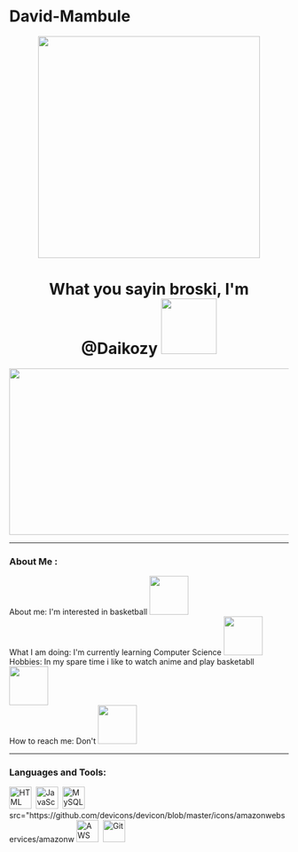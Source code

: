 # David-Mambule
<div id="header" align="center">
<img src="https://media.giphy.com/media/3ornk5Q8IO6gpwDrAQ/giphy.gif" width="400"/>
<h1>
What you sayin broski, I'm @Daikozy
<img src="https://media.giphy.com/media/v1.Y2lkPTc5MGI3NjExeGJvNHpudXlza242NXdrcGgxNTN2NmI2eGRlc2toNmF5bGZ3b2ZtcyZlcD12MV9pbnRlcm5hbF9naWZfYnlfaWQmY3Q9Zw/lvjldZH7sUbyU/giphy.gif" width="100" />
</div>
</h1>

<div align="center">
<img src="https://media.giphy.com/media/26tn33aiTi1jkl6H6/giphy.gif" width="600"
height="300"/>
</div>

---

### About Me :
About me: I'm interested in basketball
<img src="https://media.giphy.com/media/l46CzMzHoPpA80ecw/giphy.gif" width="70">
<br>
What I am doing: I'm currently learning Computer Science
<img src="https://media.giphy.com/media/RbDKaczqWovIugyJmW/giphy.gif" width="70">
<br>
Hobbies: In my spare time i like to watch anime and play basketabll
<img src="https://media.giphy.com/media/aDS8SjVtS3Mwo/giphy.gif" width="70">
<br>
How to reach me: Don't
<img src="https://media.giphy.com/media/nBxg1Ekx64BmGAaD2r/giphy.gif" width="70">

---

### Languages and Tools:
<div>
<img src="https://github.com/devicons/devicon/blob/master/icons/html5/html5- original.svg" title="HTML5" alt="HTML" width="40" height="40" />&nbsp; <img
src="https://github.com/devicons/devicon/blob/master/icons/javascript/javascript- original.svg" title="JavaScript" alt="JavaScript" width="40" height="40" />&nbsp; <img src="https://github.com/devicons/devicon/blob/master/icons/mysql/mysql- original-wordmark.svg" title="MySQL" alt="MySQL" width="40" height="40" />&nbsp; src="https://github.com/devicons/devicon/blob/master/icons/amazonwebservices/amazonw
<img
ebservices-plain-wordmark.svg" title="AWS" alt="AWS" width="40" height="40" />&nbsp; <img src="https://github.com/devicons/devicon/blob/master/icons/git/git-original- wordmark.svg" title="Git" **alt="Git" width="40" height="40" />
</div>
